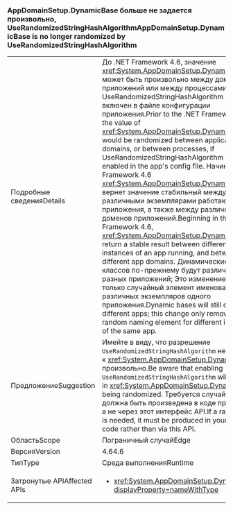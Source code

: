 ### <a name="appdomainsetupdynamicbase-is-no-longer-randomized-by-userandomizedstringhashalgorithm"></a><span data-ttu-id="9d415-101">AppDomainSetup.DynamicBase больше не задается произвольно, UseRandomizedStringHashAlgorithm</span><span class="sxs-lookup"><span data-stu-id="9d415-101">AppDomainSetup.DynamicBase is no longer randomized by UseRandomizedStringHashAlgorithm</span></span>

|   |   |
|---|---|
|<span data-ttu-id="9d415-102">Подробные сведения</span><span class="sxs-lookup"><span data-stu-id="9d415-102">Details</span></span>|<span data-ttu-id="9d415-103">До .NET Framework 4.6, значение <xref:System.AppDomainSetup.DynamicBase> может быть произвольно между доменами приложений или между процессами, если UseRandomizedStringHashAlgorithm был включен в файле конфигурации приложения.</span><span class="sxs-lookup"><span data-stu-id="9d415-103">Prior to the .NET Framework 4.6, the value of <xref:System.AppDomainSetup.DynamicBase> would be randomized between application domains, or between processes, if UseRandomizedStringHashAlgorithm was enabled in the app's config file.</span></span> <span data-ttu-id="9d415-104">Начиная с .NET Framework 4.6 <xref:System.AppDomainSetup.DynamicBase> вернет значение стабильный между различными экземплярами работающего приложения, а также между различных доменов приложений.</span><span class="sxs-lookup"><span data-stu-id="9d415-104">Beginning in the .NET Framework 4.6, <xref:System.AppDomainSetup.DynamicBase> will return a stable result between different instances of an app running, and between different app domains.</span></span> <span data-ttu-id="9d415-105">Динамические базовых классов по-прежнему будут различаться для разных приложений; Это изменение удаляет только случайный элемент именования для различных экземпляров одного приложения.</span><span class="sxs-lookup"><span data-stu-id="9d415-105">Dynamic bases will still differ for different apps; this change only removes the random naming element for different instances of the same app.</span></span>|
|<span data-ttu-id="9d415-106">Предложение</span><span class="sxs-lookup"><span data-stu-id="9d415-106">Suggestion</span></span>|<span data-ttu-id="9d415-107">Имейте в виду, что разрешение <code>UseRandomizedStringHashAlgorithm</code> не приводит к <xref:System.AppDomainSetup.DynamicBase> произвольно.</span><span class="sxs-lookup"><span data-stu-id="9d415-107">Be aware that enabling <code>UseRandomizedStringHashAlgorithm</code> will not result in <xref:System.AppDomainSetup.DynamicBase> being randomized.</span></span> <span data-ttu-id="9d415-108">Требуется случайных базы, должна быть произведена в коде приложения, а не через этот интерфейс API.</span><span class="sxs-lookup"><span data-stu-id="9d415-108">If a random base is needed, it must be produced in your app's code rather than via this API.</span></span>|
|<span data-ttu-id="9d415-109">Область</span><span class="sxs-lookup"><span data-stu-id="9d415-109">Scope</span></span>|<span data-ttu-id="9d415-110">Пограничный случай</span><span class="sxs-lookup"><span data-stu-id="9d415-110">Edge</span></span>|
|<span data-ttu-id="9d415-111">Версия</span><span class="sxs-lookup"><span data-stu-id="9d415-111">Version</span></span>|<span data-ttu-id="9d415-112">4.6</span><span class="sxs-lookup"><span data-stu-id="9d415-112">4.6</span></span>|
|<span data-ttu-id="9d415-113">Тип</span><span class="sxs-lookup"><span data-stu-id="9d415-113">Type</span></span>|<span data-ttu-id="9d415-114">Среда выполнения</span><span class="sxs-lookup"><span data-stu-id="9d415-114">Runtime</span></span>|
|<span data-ttu-id="9d415-115">Затронутые API</span><span class="sxs-lookup"><span data-stu-id="9d415-115">Affected APIs</span></span>|<ul><li><xref:System.AppDomainSetup.DynamicBase?displayProperty=nameWithType></li></ul>|

